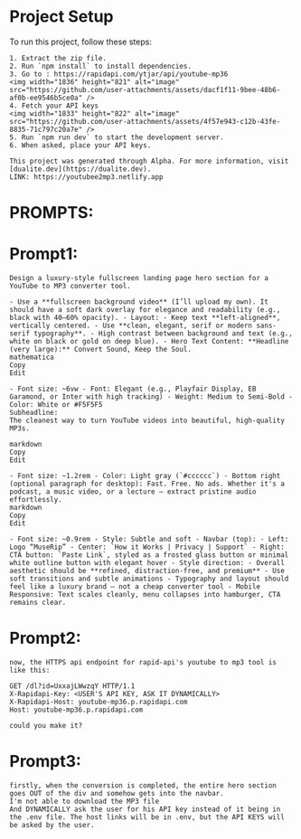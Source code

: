 # Project Setup
    
To run this project, follow these steps:
    
    1. Extract the zip file.
    2. Run `npm install` to install dependencies.
    3. Go to : https://rapidapi.com/ytjar/api/youtube-mp36 
    <img width="1836" height="821" alt="image" src="https://github.com/user-attachments/assets/dacf1f11-9bee-48b6-af0b-ee9546b5ce0a" /> 
    4. Fetch your API keys
    <img width="1833" height="822" alt="image" src="https://github.com/user-attachments/assets/4f57e943-c12b-43fe-8835-71c797c20a7e" />
    5. Run `npm run dev` to start the development server.
    6. When asked, place your API keys.
    
    This project was generated through Alpha. For more information, visit [dualite.dev](https://dualite.dev).
    LINK: https://youtubee2mp3.netlify.app 

# PROMPTS:
    
#  Prompt1:
    
    Design a luxury-style fullscreen landing page hero section for a YouTube to MP3 converter tool.

    - Use a **fullscreen background video** (I’ll upload my own). It should have a soft dark overlay for elegance and readability (e.g., black with 40–60% opacity). - Layout: - Keep text **left-aligned**, vertically centered. - Use **clean, elegant, serif or modern sans-serif typography**. - High contrast between background and text (e.g., white on black or gold on deep blue). - Hero Text Content: **Headline (very large):** Convert Sound, Keep the Soul.
    mathematica
    Copy
    Edit
    
    - Font size: ~6vw - Font: Elegant (e.g., Playfair Display, EB Garamond, or Inter with high tracking) - Weight: Medium to Semi-Bold - Color: White or #F5F5F5
    Subheadline:
    The cleanest way to turn YouTube videos into beautiful, high-quality MP3s.
    
    markdown
    Copy
    Edit
    
    - Font size: ~1.2rem - Color: Light gray (`#cccccc`) - Bottom right (optional paragraph for desktop): Fast. Free. No ads. Whether it's a podcast, a music video, or a lecture — extract pristine audio effortlessly.
    markdown
    Copy
    Edit
    
    - Font size: ~0.9rem - Style: Subtle and soft - Navbar (top): - Left: Logo “MuseRip” - Center: `How it Works | Privacy | Support` - Right: CTA button: `Paste Link`, styled as a frosted glass button or minimal white outline button with elegant hover - Style direction: - Overall aesthetic should be **refined, distraction-free, and premium** - Use soft transitions and subtle animations - Typography and layout should feel like a luxury brand — not a cheap converter tool - Mobile Responsive: Text scales cleanly, menu collapses into hamburger, CTA remains clear.


# Prompt2:

    now, the HTTPS api endpoint for rapid-api's youtube to mp3 tool is like this:
    
    GET /dl?id=UxxajLWwzqY HTTP/1.1
    X-Rapidapi-Key: <USER'S API KEY, ASK IT DYNAMICALLY>
    X-Rapidapi-Host: youtube-mp36.p.rapidapi.com
    Host: youtube-mp36.p.rapidapi.com
    
    could you make it?

# Prompt3: 
    
    firstly, when the conversion is completed, the entire hero section goes OUT of the div and somehow gets into the navbar.
    I'm not able to download the MP3 file
    And DYNAMICALLY ask the user for his API key instead of it being in the .env file. The host links will be in .env, but the API KEYS will be asked by the user.
